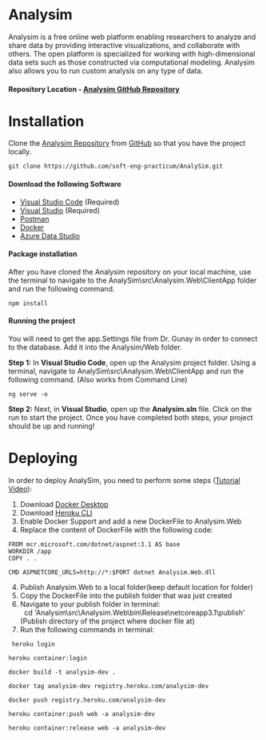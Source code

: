 # Analysim

Analysim is a free online web platform enabling researchers to analyze and share data by providing interactive visualizations, and collaborate with others.  The open platform is specialized for working with high-dimensional data sets such as those constructed via computational modeling.  Analysim also allows you to run custom analysis on any type of data.

#### Repository Location - [Analysim GitHub Repository](https://github.com/soft-eng-practicum/AnalySim) 

# Installation
Clone the [Analysim Repository](https://github.com/soft-eng-practicum/AnalySim) from [GitHub](http://www.github.com) so that you have the project locally.
```
git clone https://github.com/soft-eng-practicum/AnalySim.git
```

#### Download the following Software
- [Visual Studio Code](https://code.visualstudio.com/download) (Required)
- [Visual Studio](https://visualstudio.microsoft.com/downloads/) (Required)
- [Postman](https://www.postman.com/downloads/)
- [Docker](https://www.docker.com/products/docker-desktop)
- [Azure Data Studio](https://docs.microsoft.com/en-us/sql/azure-data-studio/download-azure-data-studio?view=sql-server-ver15)

#### Package installation
After you have cloned the Analysim repository on your local machine, use the terminal to navigate to the AnalySim\src\Analysim.Web\ClientApp folder and run the following command.
```
npm install
```

#### Running the project
You will need to get the app.Settings file from Dr. Gunay in order to connect to the database.  Add it into the Analysim/Web folder.

<b>Step 1:</b> 
In <b>Visual Studio Code</b>, open up the Analysim project folder.  Using a terminal, navigate to AnalySim\src\Analysim.Web\ClientApp and run the following command. (Also works from Command Line)
```
ng serve -o
```

<b>Step 2:</b>
Next, in <B>Visual Studio</B>, open up the <B>Analysim.sln</B> file.  Click on the run to start the project.  Once you have completed both steps, your project should be up and running!

# Deploying
In order to deploy AnalySim, you need to perform some steps ([Tutorial Video](https://www.youtube.com/watch?v=gQMT4al2Grg:)):
1. Download [Docker Desktop](https://www.docker.com/products/docker-desktop)
2. Download [Heroku CLI](https://devcenter.heroku.com/articles/heroku-cli)
3. Enable Docker Support and add a new DockerFile to Analysim.Web
4. Replace the content of DockerFile with the following code:
```
FROM mcr.microsoft.com/dotnet/aspnet:3.1 AS base
WORKDIR /app
COPY . .

CMD ASPNETCORE_URLS=http://*:$PORT dotnet Analysim.Web.dll
```
4. Publish Analysim.Web to a local folder(keep default location for folder)
5. Copy the DockerFile into the publish folder that was just created 
6. Navigate to your publish folder in terminal:</br>
&nbsp; cd 'Analysim\src\Analysim.Web\bin\Release\netcoreapp3.1\publish' (Publish directory of the project where docker file at)
7. Run the following commands in terminal:
```
 heroku login
```
```
heroku container:login
```
```
docker build -t analysim-dev .
```
```
docker tag analysim-dev registry.heroku.com/analysim-dev
```
```
docker push registry.heroku.com/analysim-dev
```
```
heroku container:push web -a analysim-dev
```
```
heroku container:release web -a analysim-dev
```
